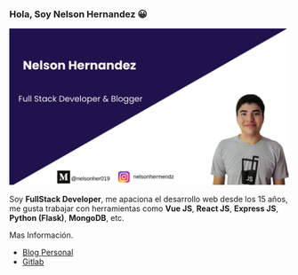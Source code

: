 ### Hola, Soy Nelson Hernandez 😀

  <img src="banner.png" alt="historygram"/>

Soy **FullStack Developer**, me apaciona el desarrollo web desde los 15 años, me gusta trabajar con herramientas como **Vue JS**, **React JS**, **Express JS**, **Python (Flask)**, **MongoDB**, etc.

Mas Información.

* [Blog Personal](https://nelsonweb.netlify.app/)
* [Gitlab](https://gitlab.com/Nelson-developer)
